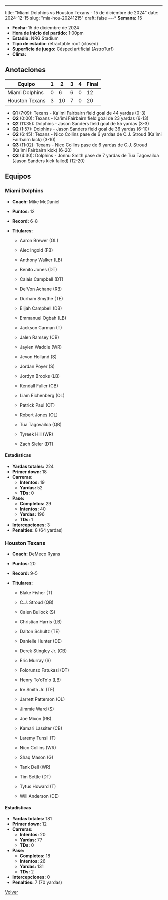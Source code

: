 ---
title: "Miami Dolphins vs Houston Texans - 15 de diciembre de 2024"
date: 2024-12-15
slug: "mia-hou-20241215"
draft: false
---* **Semana:** 15
* **Fecha:** 15 de diciembre de 2024
* **Hora de Inicio del partido:** 1:00pm
* **Estadio:** NRG Stadium
* **Tipo de estadio:** retractable roof (closed)
* **Superficie de juego:** Césped artificial (AstroTurf)
* **Clima:** 




## Anotaciones
| Equipo | 1 | 2 | 3 | 4 | Final |
|--------|---|---|---|---|-------|
| Miami Dolphins  | 0 | 6 | 6 | 0  | 12 |
| Houston Texans  | 3 | 10 | 7 | 0  | 20 |
* **Q1** (7:09): Texans - Ka'imi Fairbairn field goal de 44 yardas (0-3)
* **Q2** (0:00): Texans - Ka'imi Fairbairn field goal de 23 yardas (6-13)
* **Q2** (11:35): Dolphins - Jason Sanders field goal de 55 yardas (3-3)
* **Q2** (1:57): Dolphins - Jason Sanders field goal de 36 yardas (6-10)
* **Q2** (6:45): Texans - Nico Collins pase de 6 yardas de C.J. Stroud (Ka'imi Fairbairn kick) (3-10)
* **Q3** (11:02): Texans - Nico Collins pase de 6 yardas de C.J. Stroud (Ka'imi Fairbairn kick) (6-20)
* **Q3** (4:30): Dolphins - Jonnu Smith pase de 7 yardas de Tua Tagovailoa (Jason Sanders kick failed) (12-20)


## Equipos


### Miami Dolphins
* **Coach:** Mike McDaniel
* **Puntos:** 12
* **Record:** 6-8
* **Titulares:** 

  * Aaron Brewer (OL) 

  * Alec Ingold (FB) 

  * Anthony Walker (LB) 

  * Benito Jones (DT) 

  * Calais Campbell (DT) 

  * De'Von Achane (RB) 

  * Durham Smythe (TE) 

  * Elijah Campbell (DB) 

  * Emmanuel Ogbah (LB) 

  * Jackson Carman (T) 

  * Jalen Ramsey (CB) 

  * Jaylen Waddle (WR) 

  * Jevon Holland (S) 

  * Jordan Poyer (S) 

  * Jordyn Brooks (LB) 

  * Kendall Fuller (CB) 

  * Liam Eichenberg (OL) 

  * Patrick Paul (OT) 

  * Robert Jones (OL) 

  * Tua Tagovailoa (QB) 

  * Tyreek Hill (WR) 

  * Zach Sieler (DT) 

#### Estadísticas
* **Yardas totales:** 224
* **Primer down:** 18
* **Carreras:**
  * **Intentos:** 19
  * **Yardas:** 52
  * **TDs:** 0
* **Pase:**
  * **Completos:** 29
  * **Intentos:** 40
  * **Yardas:** 196
  * **TDs:** 1
* **Intercepciones:** 3
* **Penalties:** 8 (64 yardas)

### Houston Texans
* **Coach:** DeMeco Ryans
* **Puntos:** 20
* **Record:** 9-5
* **Titulares:** 

  * Blake Fisher (T) 

  * C.J. Stroud (QB) 

  * Calen Bullock (S) 

  * Christian Harris (LB) 

  * Dalton Schultz (TE) 

  * Danielle Hunter (DE) 

  * Derek Stingley Jr. (CB) 

  * Eric Murray (S) 

  * Folorunso Fatukasi (DT) 

  * Henry To'oTo'o (LB) 

  * Irv Smith Jr. (TE) 

  * Jarrett Patterson (OL) 

  * Jimmie Ward (S) 

  * Joe Mixon (RB) 

  * Kamari Lassiter (CB) 

  * Laremy Tunsil (T) 

  * Nico Collins (WR) 

  * Shaq Mason (G) 

  * Tank Dell (WR) 

  * Tim Settle (DT) 

  * Tytus Howard (T) 

  * Will Anderson (DE) 

#### Estadísticas
* **Yardas totales:** 181
* **Primer down:** 12
* **Carreras:**
  * **Intentos:** 20
  * **Yardas:** 77
  * **TDs:** 0
* **Pase:**
  * **Completos:** 18
  * **Intentos:** 26
  * **Yardas:** 131
  * **TDs:** 2
* **Intercepciones:** 0
* **Penalties:** 7 (70 yardas)


[Volver](/historia/2024)
